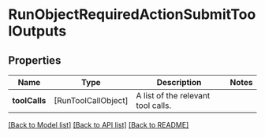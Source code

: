 # RunObjectRequiredActionSubmitToolOutputs

## Properties
Name | Type | Description | Notes
------------ | ------------- | ------------- | -------------
**toolCalls** | [RunToolCallObject] | A list of the relevant tool calls. | 

[[Back to Model list]](../README.md#documentation-for-models) [[Back to API list]](../README.md#documentation-for-api-endpoints) [[Back to README]](../README.md)


